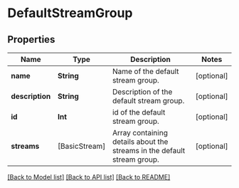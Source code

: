 # DefaultStreamGroup

## Properties
Name | Type | Description | Notes
------------ | ------------- | ------------- | -------------
**name** | **String** | Name of the default stream group.  | [optional] 
**description** | **String** | Description of the default stream group.  | [optional] 
**id** | **Int** | id of the default stream group.  | [optional] 
**streams** | [BasicStream] | Array containing details about the streams in the default stream group.  | [optional] 

[[Back to Model list]](../README.md#documentation-for-models) [[Back to API list]](../README.md#documentation-for-api-endpoints) [[Back to README]](../README.md)


